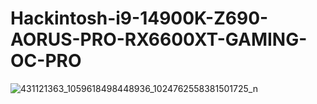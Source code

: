 # Hackintosh-i9-14900K-Z690-AORUS-PRO-RX6600XT-GAMING-OC-PRO
![431121363_1059618498448936_1024762558381501725_n](https://github.com/sonvirgo/Hackintosh-i9-14900K-Z690-AORUS-PRO-RX6600XT-GAMING-OC-PRO/assets/10823037/b23100e7-aca7-4f02-912d-6481273980ea)
